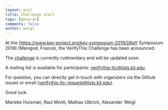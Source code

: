 ```yaml
---
layout: post
title: Challenge start
tags: [general]
comments: false
author: weigl
---
```


At the [https://www.key-project.org/key-symposium-2019/](KeY Symposium
2019) (Manigod, France), the VerifyThis Challenge has been announced.

The [challenge](/challenge/) is currently rudimentary and will be updated soon.

A mailing list is available for participants: verifythis-ltc@lists.kit.edu.

For question, you can directly get in touch with organizers via the Github
issues or email (verifythis-ltc-request@lists.kit.edu).

Good luck.

Marieke Huisman, Raul Monti, Mattias Ulbrich, Alexander Weigl

